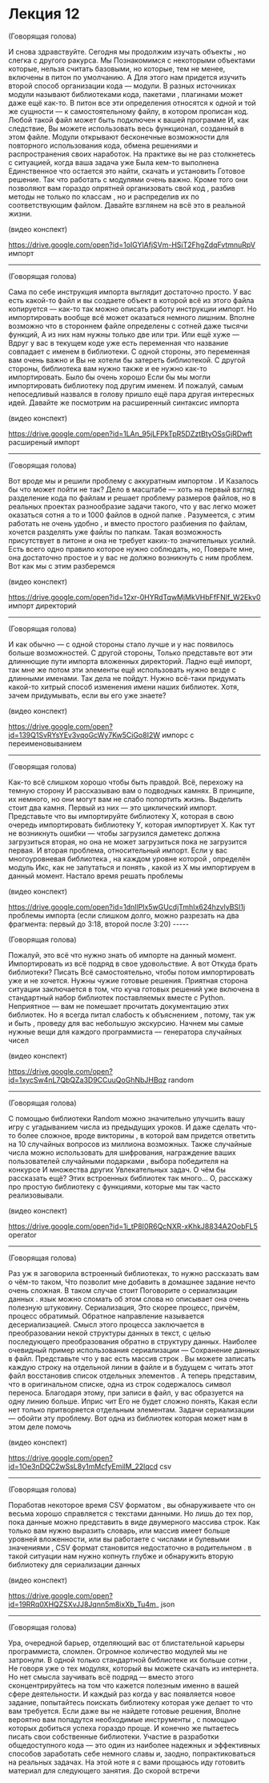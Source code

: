 # Лекция 12

(Говорящая голова)

И снова здравствуйте. Сегодня мы продолжим изучать объекты , но слегка
с другого ракурса. Мы Познакомимся с некоторыми объектами которые,
нельзя считать базовыми, но которые, тем не менее, включены в питон по
умолчанию. А Для этого нам придется изучить второй способ организации
кода — модули. В разных источниках модули называют библиотеками кода,
пакетами , плагинами может даже ещё как-то. В питон все эти
определения относятся к одной и той же сущности — к самостоятельному
файлу, в котором прописан код. Любой такой файл может быть подключен к
вашей программе И, как следствие, Вы можете использовать весь
функционал, созданный в этом файле. Модули открывают бесконечные
возможности для повторного использования кода, обменa решениями и
распространения своих наработок. На практике вы не раз столкнетесь с
ситуацией, когда ваша задача уже Была кем-то выполнена Единственное
что остается это найти, скачать и установить Готовое решение. Так что
работать с модулями очень важно. Кроме того они позволяют вам гораздо
опрятней организовать свой код , разбив методы не только по классам ,
но и распределив их по соответствующим файлом. Давайте взглянем на всё
это в реальной жизни.

(видео конспект)


https://drive.google.com/open?id=1oIGYlAfjSVm-HSiT2FhgZdqFvtmnuRpV
импорт

-----

(Говорящая голова)

Сама по себе инструкция импорта выглядит достаточно просто. У вас есть
какой-то файл и вы создаете объект в которой всё из этого файла
копируется — как-то так можно описать работу инструкции импорт. Но
импортировать вообще всё может оказаться немного лишним. Вполне
возможно что в стороннем файле определены с сотней даже тысячи
функций, А из них нам нужны только две или три.  Или ещё хуже — Вдруг
у вас в текущем коде уже есть переменная что название совпадает с
именем в библиотеки.  С одной стороны, это переменная вам очень важно
и Вы не хотели бы затереть библиотекой. С другой стороны, библиотека
вам нужно также и ее нужно как-то импортировать. Было бы очень хорошо
Если бы мы могли импортировать библиотеку под другим именем. И
пожалуй, самым непоседливый назвался в голову пришло ещё пара другая
интересных идей. Давайте же посмотрим на расширенный синтаксис импорта

(видео конспект)

https://drive.google.com/open?id=1LAn_95jLFPkTpR5DZztBtyOSsGjRDwft
расширеный импорт

-----

(Говорящая голова)

Вот вроде мы и решили проблему с аккуратным импортом . И Казалось бы
что может пойти не так? Дело в масштабе — хоть на первый взгляд
разделение кода по файлам и решает проблему размеров файлов, но в
реальных проектах разнообразие задачи такого, что у вас легко может
оказаться сотня а то и 1000 файлов в одной папке . Разумеется, с этим
работать не очень удобно , и вместо простого разбиения по файлам,
хочется разделять уже файлы по папкам. Такая возможность присутствует
в питоне и она не требует каких-то значительных усилий. Есть всего
одно правило которое нужно соблюдать, но, Поверьте мне, она достаточно
простое и у вас не должно возникнуть с ним проблем. Вот как мы с этим
разберемся

(видео конспект)


https://drive.google.com/open?id=12xr-0HYRdTqwMjMkVHbFfFNlf_W2Ekv0
импорт директорий


-----

(Говорящая голова)

И как обычно — с одной стороны стало лучше и у нас появилось больше
возможностей. С другой стороны, Только представьте вот эти длиннющие
пути импорта вложенных директорий. Ладно ещё импорт, так мне же потом
эти элементы ещё использовать нужно везде с длинными именами. Так дела
не пойдут. Нужно всё-таки придумать какой-то хитрый способ изменения
имени наших библиотек. Хотя, зачем придумывать, если вы его уже
знаете?

(видео конспект)

https://drive.google.com/open?id=139Q1SvRYsYEv3vqoGcWy7Kw5CiGo8I2W
импорс с переименовыванием

-----

(Говорящая голова)

Как-то всё слишком хорошо чтобы быть правдой. Всё, перехожу на темную
сторону И рассказываю вам о подводных камнях. В принципе, их немного,
но они могут вам не слабо попортить жизнь. Выделить стоит два
камня. Первый из них — это циклический импорт. Представьте что вы
импортируйте библиотеку X, которая в свою очередь импортировать
библиотеку Y, которая импортирует X. Как тут не возникнуть ошибки —
чтобы загрузился даметекс должна загрузиться вторая, но она не может
загрузиться пока не загрузится первая.  И вторая проблема,
относительный импорт. Если у вас многоуровневая библиотека , на каждом
уровне которой , определён модуль Икс, как не запутаться и понять ,
какой из X мы импортируем в данный момент.  Настало время решать
проблемы

(видео конспект)

https://drive.google.com/open?id=1dnIlPIx5wGUcdjTmhIx624hzvlyBSI1j
проблемы импорта (если слишком долго, можно разрезать на два
фрагмента: первый до 3:18, второй после 3:20) -----

(Говорящая голова)

Пожалуй, это всё что нужно знать об импорте на данный
момент. Импортировать из всё подряд в свое удовольствие.  А вот Откуда
брать библиотеки? Писать Всё самостоятельно, чтобы потом импортировать
уже и не хочется. Нужны чужие готовые решения. Приятная сторона
ситуации заключается в том, что куча готовых решений уже включена в
стандартный набор библиотек поставляемых вместе с Python. Неприятное —
вам не помешает прочитать документацию этих библиотек. Но я всегда
питал слабость к объяснением , потому, так уж и быть , проведу для вас
небольшую экскурсию. Начнем мы самые нужные вещи для каждого
программиста — генератора случайных чисел

(видео конспект)


https://drive.google.com/open?id=1xycSw4nL7QbQZa3D9CCuuQoGhNbJHBqz
random


-----

(Говорящая голова)

С помощью библиотеки Random можно значительно улучшить вашу игру с
угадыванием числа из предыдущих уроков. И даже сделать что-то более
сложное, вроде викторины , в которой вам придется ответить на 10
случайных вопросов из миллиона возможных. Также случайные числа можно
использовать для шифрования, награждение ваших пользователей
случайными подарками , выбора победителя на конкурсе И множествa
других Увлекательных задач. О чём бы рассказать ещё? Этих встроенных
библиотек так много... О, расскажу про простую библиотеку с функциями,
которые мы так часто реализовывали.

(видео конспект)

https://drive.google.com/open?id=1i_tP8I0R6QcNXR-xKhkJ8834A2OobFL5
operator

-----

(Говорящая голова)

Раз уж я заговорила встроенный библиотеках, то нужно рассказать вам о
чём-то таком, Что позволит мне добавить в домашнее задание нечто очень
сложная. В таком случае стоит Поговорите о сериализации данных . язык
можно сломать об этом слова но описывает она очень полезную
штуковину. Сериализация, Это скорее процесс, причём, процесс
обратимый. Обратное направление называется десериализацией. Смысл
этого процесса заключается в преобразовании некой структуры данных в
текст, с целью последующего преобразования обратно в структуру
данных. Наиболее очевидный пример использования сериализации —
Сохранение данных в файл. Представьте что у вас есть массив строк . Вы
можете записать каждую строку на отдельной линии в файле и в будущем с
читать этот файл восстановив список отдельных элементов . А теперь
представим, что в оригинальном списке, одна из строк содержалось
символ переноса. Благодаря этому, при записи в файл, у вас образуется
на одну линию больше. Иприс чит Его не будет сложно понять, Какая если
нет только притворяется отдельным элементам. Задачи сериализации —
обойти эту проблему.  Вот одна из библиотек которая может нам в этом
деле помочь

(видео конспект)

https://drive.google.com/open?id=1Oe3nDQC2wSsL8y1mMcfyEmilM_22lqcd
csv

-----

(Говорящая голова)

Поработав некоторое время CSV форматом , вы обнаруживаете что он
весьма хорошо справляется с текстами данными. Но лишь до тех пор, пока
данные можно представить в виде двумерного массива строк. Как только
вам нужно выразить словарь, или массив имеет больше уровней
вложенности, или вы работаете с числами и булевыми значениями , CSV
формат становится недостаточно в родительном . в такой ситуации нам
нужно копнуть глубже и обнаружить вторую библиотеку для сериализации
данных

(видео конспект)

https://drive.google.com/open?id=19RRq0XHQZSXvJJ8Jqnn5m8ixXb_Tu4m_
json

-----

(Говорящая голова)

Ура, очередной барьер, отделяющий вас от блистательной карьеры
программиста, сломлен. Огромное количество модулей мы не затронули. В
одной только стандартной библиотекe их больше сотни , Не говоря уже о
тех модулях, который вы можете скачать из интернета. Но нет смысла
заучивать всё подряд — вместо этого сконцентрируйтесь на том что
кажется полезным именно в вашей сфере деятельности. И каждый раз когда
у вас появляется новое задание, попытайтесь поискать библиотеку
которая уже делает то что вам требуется. Если даже вы не найдете
готовые решения, Вполне вероятно вам попадутся необходимые инструменты
, с помощью которых добиться успеха гораздо проще. И конечно же
пытаетесь писать свои собственные библиотеки. Участие в разработки
общедоступного кода — это один из наиболее надежных и эффективных
способов заработать себе немного славы и, заодно, попрактиковаться на
реальных задачах. На этой ноте я с вами прощаюсь иду готовить материал
для следующего занятия. До скорой встречи
